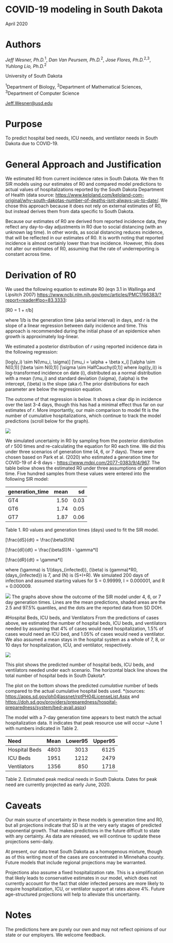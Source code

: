 COVID-19 modeling in South Dakota
================
April 2020

# Authors

*Jeff Wesner, Ph.D.*<sup>1</sup>, *Dan Van Peursem, Ph.D.*<sup>2</sup>,
*Jose Flores, Ph.D.*<sup>2,3</sup>, *Yuhlong Lio, Ph.D.*<sup>2</sup>

University of South Dakota

<sup>1</sup>Department of Biology, <sup>2</sup>Department of
Mathematical Sciences, <sup>3</sup>Department of Computer Science

<Jeff.Wesner@usd.edu>

# Purpose

To predict hospital bed needs, ICU needs, and ventilator needs in South
Dakota due to COVID-19.

# General Approach and Justification

We estimated R0 from current incidence rates in South Dakota. We then
fit SIR models using our estimates of R0 and compared model predictions
to actual values of hospitalizations reported by the South Dakota
Department of Health (data source:
<https://www.keloland.com/keloland-com-original/why-south-dakotas-number-of-deaths-isnt-always-up-to-date/>.
We chose this approach because it does not rely on external estimates of
R0, but instead derives them from data specific to South Dakota.

Because our estimates of R0 are derived from reported incidence data,
they reflect any day-to-day adjustments in R0 due to social distancing
(with an unknown lag time). In other words, as social distancing reduces
incidence, that will be reflected in our estimates of R0. It is worth
noting that reported incidence is almost certainly lower than true
incidence. However, this does not alter our estimates of R0, assuming
that the rate of underreporting is constant across time.

# Derivation of R0

We used the following equation to estimate R0 (eqn 3.1 in Wallinga and
Lipsitch 2007)
<https://www.ncbi.nlm.nih.gov/pmc/articles/PMC1766383/?report=reader#!po=83.3333>:

\[R0 = 1 + r/b\]

where 1/b is the generation time (aka serial interval) in days, and *r*
is the slope of a linear regression between daily incidence and time.
This approach is recommended during the initial phase of an epidemice
when growth is approximately log-linear.

We estimated a posterior distribution of *r* using reported incidence
data in the following regression:

\[log(y_i) \sim N(\mu_i, \sigma)\] \[\mu_i = \alpha + \beta x_i\]
\[\alpha \sim N(0,1)\] \[\beta \sim N(0,1)\]
\[\sigma \sim HalfCauchy(0,1)\] where *log*(\(y_i\)) is log-transformed
incidence on date \(i\), distributed as a normal distribution with a
mean \(\mu_i\) and standard deviation \(\sigma\), \(\alpha\) is the
intercept, \(\beta\) is the slope (aka *r*).The prior distributions for
each parameter are below the regression equation.

The outcome of that regression is below. It shows a clear dip in
incidence over the last 3-4 days, though this has had a minimal effect
thus far on our estimates of *r*. More importantly, our main comparison
to model fit is the number of cumulative hospitalizations, which
continue to track the model predictions (scroll below for the graph).

![](README_files/figure-gfm/unnamed-chunk-4-1.png)<!-- -->

We simulated uncertainty in R0 by sampling from the posterior
distribution of *r* 500 times and re-calculating the equation for R0
each time. We did this under three scenarios of generation time (4, 6,
or 7 days). These were chosen based on Park et al. (2020) who estimated
a generation time for COVID-19 of 4-8 days -
<https://www.mdpi.com/2077-0383/9/4/967>. The table below shows the
estimated R0 under three assumptions of generation time. Five hundred
samples from these values were entered into the following SIR model:

| generation\_time | mean |   sd |
| :--------------- | ---: | ---: |
| GT4              | 1.50 | 0.03 |
| GT6              | 1.74 | 0.05 |
| GT7              | 1.87 | 0.06 |

Table 1. R0 values and generation times (days) used to fit the SIR
model.

\[\frac{dS}{dt} = \frac{\beta*S*I}N\]

\[\frac{dI}{dt} = \frac{\beta*S*I}N - \gamma*I\]

\[\frac{dR}{dt} = \gamma*I\]

where \(\gamma\) is 1/\(days_{infected}\), \(\beta\) is \(gamma\)\*R0,
\(days_{infected}\) is 7, and \(N\) is \(S+I+R\). We simulated 200 days
of infection and assumed starting values for S = 0.99999, I = 0.000001,
and R = 0.000009.

![](README_files/figure-gfm/unnamed-chunk-7-1.png)<!-- --> The graphs
above show the outcome of the SIR model under 4, 6, or 7 day generation
times. Lines are the mean predictions, shaded areas are the 2.5 and
97.5% quantiles, and the dots are the reported data from SD DOH.

\#Hospital Beds, ICU beds, and Ventilators From the predictions of cases
above, we estimated the number of hospital beds, ICU beds, and
ventilators needed by assuming that 4% of cases would need
hospitalization, 1.5% of cases would need an ICU bed, and 1.05% of cases
would need a ventilator. We also assumed a mean stays in the hospital
system as a whole of 7, 8, or 10 days for hospitalization, ICU, and
ventilator, respectively.

![](README_files/figure-gfm/unnamed-chunk-8-1.png)<!-- -->

This plot shows the predicted number of hospital beds, ICU beds, and
ventilators needed under each scenario. The horizontal black line shows
the total number of hospital beds in South Dakota\*.

The plot on the bottom shows the predicted *cumulative* number of beds
compared to the actual cumulative hospital beds used. \*(sources:
<https://apps.sd.gov/ph04lassnet/rptPH04LicenseList.Aspx> and
<https://doh.sd.gov/providers/preparedness/hospital-preparedness/system/bed-avail.aspx>)

The model with a 7-day generation time appears to best match the actual
hospitalization data. It indicates that peak resource use will occur
\~June 1 with numbers indicated in Table 2.

| Need          | Mean | Lower95 | Upper95 |
| :------------ | ---: | ------: | ------: |
| Hospital Beds | 4803 |    3013 |    6125 |
| ICU Beds      | 1951 |    1212 |    2479 |
| Ventilators   | 1356 |     850 |    1718 |

Table 2. Estimated peak medical needs in South Dakota. Dates for peak
need are currently projected as early June, 2020.

# Caveats

Our main source of uncertainty in these models is generation time and
R0, but all projections indicate that SD is at the very early stages of
predicted exponential growth. That makes predictions in the future
difficult to state with any certainty. As data are released, we will
continue to update these projections semi-daily.

At present, our data treat South Dakota as a homogenous mixture, though
as of this writing most of the cases are concentrated in Minnehaha
county. Future models that include regional projections may be
warranted.

Projections also assume a fixed hospitalization rate. This is a
simplification that likely leads to conservative estimates in our model,
which does not currently account for the fact that older infected
persons are more likely to require hospitalization, ICU, or ventilator
support at rates above 4%. Future age-structured projections will help
to alleviate this uncertainty.

# Notes

The predictions here are purely our own and may not reflect opinions of
our state or our employers. We welcome feedback.
